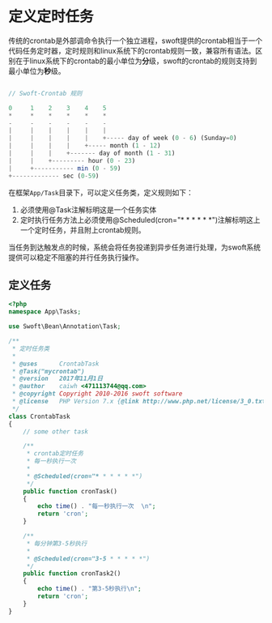 # 定义定时任务

传统的crontab是外部调命令执行一个独立进程，swoft提供的crontab相当于一个代码任务定时器，定时规则和linux系统下的crontab规则一致，兼容所有语法。区别在于linux系统下的crontab的最小单位为**分**级，swoft的crontab的规则支持到最小单位为**秒**级。

```php

// Swoft-Crontab 规则

0     1    2    3    4    5
*     *    *    *    *    *
-     -    -    -    -    -
|     |    |    |    |    |
|     |    |    |    |    +----- day of week (0 - 6) (Sunday=0)
|     |    |    |    +----- month (1 - 12)
|     |    |    +------- day of month (1 - 31)
|     |    +--------- hour (0 - 23)
|     +----------- min (0 - 59)
+------------- sec (0-59)
```

在框架`App/Task`目录下，可以定义任务类，定义规则如下：

1. 必须使用@Task注解标明这是一个任务实体
2. 定时执行任务方法上必须使用@Scheduled(cron="\* \* \* \* \* \*")注解标明这上一个定时任务，并且附上crontab规则。

当任务到达触发点的时候，系统会将任务投递到异步任务进行处理，为swoft系统提供可以稳定不阻塞的并行任务执行操作。

## 定义任务

```php
<?php
namespace App\Tasks;

use Swoft\Bean\Annotation\Task;

/**
 * 定时任务类
 *
 * @uses      CrontabTask
 * @Task("mycrontab")
 * @version   2017年11月1日
 * @author    caiwh <471113744@qq.com>
 * @copyright Copyright 2010-2016 swoft software
 * @license   PHP Version 7.x {@link http://www.php.net/license/3_0.txt}
 */
class CrontabTask
{
    // some other task

    /**
     * crontab定时任务
     * 每一秒执行一次
     *
     * @Scheduled(cron="* * * * * *")
     */
    public function cronTask()
    {
        echo time() . "每一秒执行一次  \n";
        return 'cron';
    }

    /**
     * 每分钟第3-5秒执行
     *
     * @Scheduled(cron="3-5 * * * * *")
     */
    public function cronTask2()
    {
        echo time() . "第3-5秒执行\n";
        return 'cron';
    }
}

```
